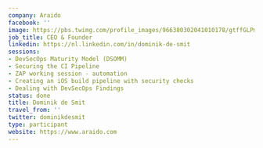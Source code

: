 ```yaml
---
company: Araido
facebook: ''
image: https://pbs.twimg.com/profile_images/966380302041010178/gtffGLPm_400x400.jpg
job_title: CEO & Founder
linkedin: https://nl.linkedin.com/in/dominik-de-smit
sessions:
- DevSecOps Maturity Model (DSOMM)
- Securing the CI Pipeline
- ZAP working session - automation
- Creating an iOS build pipeline with security checks
- Dealing with DevSecOps Findings
status: done
title: Dominik de Smit
travel_from: ''
twitter: dominikdesmit
type: participant
website: https://www.araido.com
---
```

